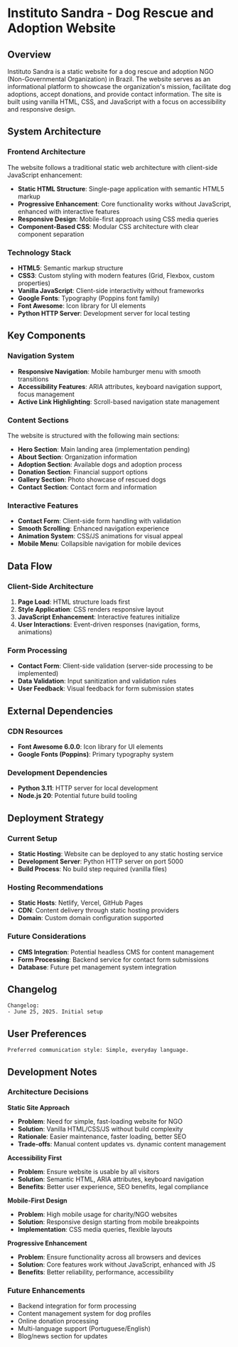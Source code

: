 # Instituto Sandra - Dog Rescue and Adoption Website

## Overview

Instituto Sandra is a static website for a dog rescue and adoption NGO (Non-Governmental Organization) in Brazil. The website serves as an informational platform to showcase the organization's mission, facilitate dog adoptions, accept donations, and provide contact information. The site is built using vanilla HTML, CSS, and JavaScript with a focus on accessibility and responsive design.

## System Architecture

### Frontend Architecture
The website follows a traditional static web architecture with client-side JavaScript enhancement:

- **Static HTML Structure**: Single-page application with semantic HTML5 markup
- **Progressive Enhancement**: Core functionality works without JavaScript, enhanced with interactive features
- **Responsive Design**: Mobile-first approach using CSS media queries
- **Component-Based CSS**: Modular CSS architecture with clear component separation

### Technology Stack
- **HTML5**: Semantic markup structure
- **CSS3**: Custom styling with modern features (Grid, Flexbox, custom properties)
- **Vanilla JavaScript**: Client-side interactivity without frameworks
- **Google Fonts**: Typography (Poppins font family)
- **Font Awesome**: Icon library for UI elements
- **Python HTTP Server**: Development server for local testing

## Key Components

### Navigation System
- **Responsive Navigation**: Mobile hamburger menu with smooth transitions
- **Accessibility Features**: ARIA attributes, keyboard navigation support, focus management
- **Active Link Highlighting**: Scroll-based navigation state management

### Content Sections
The website is structured with the following main sections:
- **Hero Section**: Main landing area (implementation pending)
- **About Section**: Organization information
- **Adoption Section**: Available dogs and adoption process
- **Donation Section**: Financial support options
- **Gallery Section**: Photo showcase of rescued dogs
- **Contact Section**: Contact form and information

### Interactive Features
- **Contact Form**: Client-side form handling with validation
- **Smooth Scrolling**: Enhanced navigation experience
- **Animation System**: CSS/JS animations for visual appeal
- **Mobile Menu**: Collapsible navigation for mobile devices

## Data Flow

### Client-Side Architecture
1. **Page Load**: HTML structure loads first
2. **Style Application**: CSS renders responsive layout
3. **JavaScript Enhancement**: Interactive features initialize
4. **User Interactions**: Event-driven responses (navigation, forms, animations)

### Form Processing
- **Contact Form**: Client-side validation (server-side processing to be implemented)
- **Data Validation**: Input sanitization and validation rules
- **User Feedback**: Visual feedback for form submission states

## External Dependencies

### CDN Resources
- **Font Awesome 6.0.0**: Icon library for UI elements
- **Google Fonts (Poppins)**: Primary typography system

### Development Dependencies
- **Python 3.11**: HTTP server for local development
- **Node.js 20**: Potential future build tooling

## Deployment Strategy

### Current Setup
- **Static Hosting**: Website can be deployed to any static hosting service
- **Development Server**: Python HTTP server on port 5000
- **Build Process**: No build step required (vanilla files)

### Hosting Recommendations
- **Static Hosts**: Netlify, Vercel, GitHub Pages
- **CDN**: Content delivery through static hosting providers
- **Domain**: Custom domain configuration supported

### Future Considerations
- **CMS Integration**: Potential headless CMS for content management
- **Form Processing**: Backend service for contact form submissions
- **Database**: Future pet management system integration

## Changelog

```
Changelog:
- June 25, 2025. Initial setup
```

## User Preferences

```
Preferred communication style: Simple, everyday language.
```

## Development Notes

### Architecture Decisions

**Static Site Approach**
- **Problem**: Need for simple, fast-loading website for NGO
- **Solution**: Vanilla HTML/CSS/JS without build complexity
- **Rationale**: Easier maintenance, faster loading, better SEO
- **Trade-offs**: Manual content updates vs. dynamic content management

**Accessibility First**
- **Problem**: Ensure website is usable by all visitors
- **Solution**: Semantic HTML, ARIA attributes, keyboard navigation
- **Benefits**: Better user experience, SEO benefits, legal compliance

**Mobile-First Design**
- **Problem**: High mobile usage for charity/NGO websites
- **Solution**: Responsive design starting from mobile breakpoints
- **Implementation**: CSS media queries, flexible layouts

**Progressive Enhancement**
- **Problem**: Ensure functionality across all browsers and devices
- **Solution**: Core features work without JavaScript, enhanced with JS
- **Benefits**: Better reliability, performance, accessibility

### Future Enhancements
- Backend integration for form processing
- Content management system for dog profiles
- Online donation processing
- Multi-language support (Portuguese/English)
- Blog/news section for updates